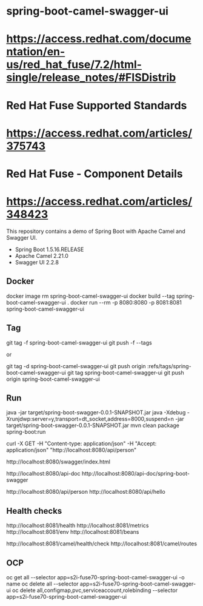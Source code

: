 # spring-boot-camel-swagger-ui
# https://access.redhat.com/documentation/en-us/red_hat_fuse/7.2/html-single/release_notes/#FISDistrib

# Red Hat Fuse Supported Standards
# https://access.redhat.com/articles/375743

# Red Hat Fuse - Component Details
# https://access.redhat.com/articles/348423

This repository contains a demo of Spring Boot with Apache Camel and Swagger UI.

* Spring Boot 1.5.16.RELEASE
* Apache Camel 2.21.0
* Swagger UI 2.2.8

Docker
---
docker image rm spring-boot-camel-swagger-ui
docker build --tag spring-boot-camel-swagger-ui .
docker run --rm -p 8080:8080 -p 8081:8081 spring-boot-camel-swagger-ui

Tag
--- 
git tag -f spring-boot-camel-swagger-ui
git push -f --tags

or

git tag -d spring-boot-camel-swagger-ui
git push origin :refs/tags/spring-boot-camel-swagger-ui
git tag spring-boot-camel-swagger-ui
git push origin spring-boot-camel-swagger-ui

Run
---
java -jar target/spring-boot-swagger-0.0.1-SNAPSHOT.jar
java -Xdebug -Xrunjdwp:server=y,transport=dt_socket,address=8000,suspend=n -jar target/spring-boot-swagger-0.0.1-SNAPSHOT.jar
mvn clean package spring-boot:run


curl -X GET -H "Content-type: application/json" -H "Accept: application/json"  "http://localhost:8080/api/person"

http://localhost:8080/swagger/index.html

http://localhost:8080/api-doc
http://localhost:8080/api-doc/spring-boot-swagger

http://localhost:8080/api/person
http://localhost:8080/api/hello



Health checks
---
http://localhost:8081/health
http://localhost:8081/metrics
http://localhost:8081/env
http://localhost:8081/beans


http://localhost:8081/camel/health/check
http://localhost:8081/camel/routes


OCP
---

oc get all --selector app=s2i-fuse70-spring-boot-camel-swagger-ui -o name
oc delete all --selector app=s2i-fuse70-spring-boot-camel-swagger-ui
oc delete all,configmap,pvc,serviceaccount,rolebinding --selector app=s2i-fuse70-spring-boot-camel-swagger-ui
